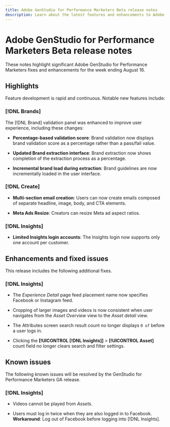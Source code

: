 ```yaml
---
title: Adobe GenStudio for Performance Marketers Beta release notes
description: Learn about the latest features and enhancements to Adobe GenStudio for Performance Marketers.
---
```


# Adobe GenStudio for Performance Marketers Beta release notes

These notes highlight significant Adobe GenStudio for Performance Marketers fixes and enhancements for the week ending August 16.

## Highlights

Feature development is rapid and continuous. Notable new features include:

### [!DNL Brands]

The [!DNL Brand] validation panel was enhanced to improve user experience, including these changes: 

* **Percentage-based validation score**: Brand validation now displays brand validation score as a percentage rather than a pass/fail value. 

* **Updated Brand extraction interface**: Brand extraction now shows completion of the extraction process as a percentage.

* **Incremental brand load during extraction**: Brand guidelines are now incrementally loaded in the user interface.

### [!DNL Create]

* **Multi-section email creation**: Users can now create emails composed of separate headline, image, body, and CTA elements. 

* **Meta Ads Resize**: Creators can resize Meta ad aspect ratios.

### [!DNL Insights]

* **Limited Insights login accounts**: The Insights login now supports only one account per customer.

## Enhancements and fixed issues

This release includes the following additional fixes.

### [!DNL Insights]

* The _Experience Detail_ page feed placement name now specifies Facebook or Instagram feed.

* Cropping of larger images and videos is now consistent when user navigates from the _Asset Overview_ view to the _Asset detail_ view.  

* The Attributes screen search result count no longer displays `0 of` before a user logs in. <!-- GS- 3665 -->

* Clicking the **[!UICONTROL [!DNL Insights]]**  > **[!UICONTROL Asset]** count field no longer clears search and filter settings. <!-- GS-3476 -->

## Known issues

The following known issues will be resolved by the GenStudio for Performance Marketers GA release. 

### [!DNL Insights]

* Videos cannot be played from _Assets_.  <!-- GS-3846 -->

* Users must log in twice when they are also logged in to Facebook. **Workaround**: Log out of Facebook before logging into [!DNL Insights]. 
